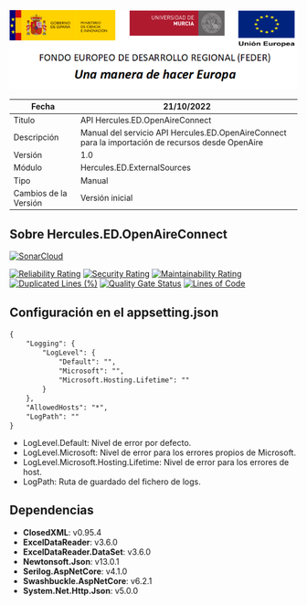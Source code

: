 ![](../../../Docs/media/CabeceraDocumentosMD.png)

| Fecha         | 21/10/2022                                                  |
| ------------- | ------------------------------------------------------------ |
|Titulo|API Hercules.ED.OpenAireConnect| 
|Descripción|Manual del servicio API Hercules.ED.OpenAireConnect para la importación de recursos desde OpenAire|
|Versión|1.0|
|Módulo|Hercules.ED.ExternalSources|
|Tipo|Manual|
|Cambios de la Versión| Versión inicial |

## Sobre Hercules.ED.OpenAireConnect

[![SonarCloud](https://sonarcloud.io/images/project_badges/sonarcloud-white.svg)](https://sonarcloud.io/summary/new_code?id=Hercules.ED.OpenAireConnect)

[![Reliability Rating](https://sonarcloud.io/api/project_badges/measure?project=Hercules.ED.OpenAireConnect&metric=reliability_rating)](https://sonarcloud.io/summary/new_code?id=Hercules.ED.OpenAireConnect)
[![Security Rating](https://sonarcloud.io/api/project_badges/measure?project=Hercules.ED.OpenAireConnect&metric=security_rating)](https://sonarcloud.io/summary/new_code?id=Hercules.ED.OpenAireConnect)
[![Maintainability Rating](https://sonarcloud.io/api/project_badges/measure?project=Hercules.ED.OpenAireConnect&metric=sqale_rating)](https://sonarcloud.io/summary/new_code?id=Hercules.ED.OpenAireConnect)
[![Duplicated Lines (%)](https://sonarcloud.io/api/project_badges/measure?project=Hercules.ED.OpenAireConnect&metric=duplicated_lines_density)](https://sonarcloud.io/summary/new_code?id=Hercules.ED.OpenAireConnect)
[![Quality Gate Status](https://sonarcloud.io/api/project_badges/measure?project=Hercules.ED.OpenAireConnect&metric=alert_status)](https://sonarcloud.io/summary/new_code?id=Hercules.ED.OpenAireConnect)
[![Lines of Code](https://sonarcloud.io/api/project_badges/measure?project=Hercules.ED.OpenAireConnect&metric=ncloc)](https://sonarcloud.io/summary/new_code?id=Hercules.ED.OpenAireConnect)

## Configuración en el appsetting.json
```json{
{
	"Logging": {
		"LogLevel": {
			"Default": "",
			"Microsoft": "",
			"Microsoft.Hosting.Lifetime": ""
		}
	},
	"AllowedHosts": "*",
	"LogPath": ""
}
```

- LogLevel.Default: Nivel de error por defecto.
- LogLevel.Microsoft: Nivel de error para los errores propios de Microsoft.
- LogLevel.Microsoft.Hosting.Lifetime: Nivel de error para los errores de host.
- LogPath: Ruta de guardado del fichero de logs.

## Dependencias
- **ClosedXML**: v0.95.4
- **ExcelDataReader**: v3.6.0
- **ExcelDataReader.DataSet**: v3.6.0
- **Newtonsoft.Json**: v13.0.1
- **Serilog.AspNetCore**: v4.1.0
- **Swashbuckle.AspNetCore**: v6.2.1
- **System.Net.Http.Json**: v5.0.0
